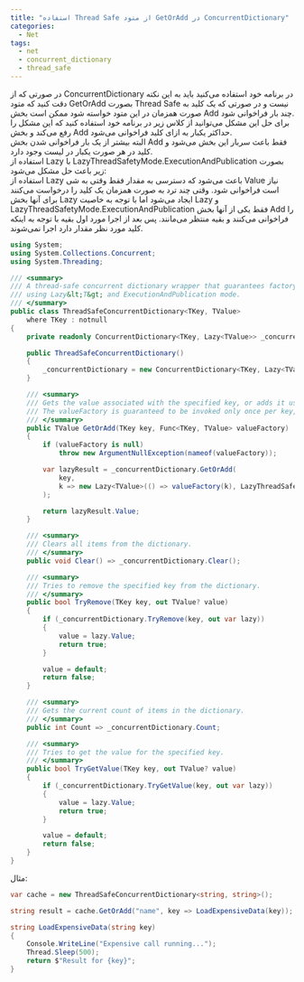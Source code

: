```yaml
---
title: "استفاده Thread Safe از متود GetOrAdd در ConcurrentDictionary"
categories:
  - Net
tags:
  - net
  - concurrent_dictionary
  - thread_safe
---
```


در صورتی که از ConcurrentDictionary در برنامه خود استفاده می‌کنید باید به این نکته دقت کنید که متود GetOrAdd بصورت Thread Safe نیست و در صورتی که یک کلید به صورت همزمان در این متود خواسته شود ممکن است بخش Add چند بار فراخوانی شود.  
برای حل این مشکل می‌توانید از کلاس زیر در برنامه خود استفاده کنید که این مشکل را رفع می‌کند و بخش Add حداکثر یکبار به ازای کلید فراخوانی می‌شود.  
البته بیشتر از یک بار فراخوانی شدن بخش Add فقط باعث سربار این بخش می‌شود و کلید در هر صورت یکبار در لیست وجود دارد.  
استفاده از Lazy با LazyThreadSafetyMode.ExecutionAndPublication بصورت زیر باعث حل مشکل می‌شود:  
استفاده از Lazy باعث می‌شود که دسترسی به مقدار فقط وقتی به شی Value نیاز است فراخوانی شود. وقتی چند ترد به صورت همزمان یک کلید را درخواست می‌کنند برای آنها بخش Lazy ایجاد می‌شود اما با توجه به خاصیت Lazy و LazyThreadSafetyMode.ExecutionAndPublication فقط یکی از آنها بخش Add را فراخوانی می‌کنند و بقیه منتظر می‌مانند. پس بعد از اجرا مورد اول بقیه با توجه به اینکه کلید مورد نظر مقدار دارد اجرا نمی‌شوند.  

```csharp
using System;
using System.Collections.Concurrent;
using System.Threading;

/// <summary>
/// A thread-safe concurrent dictionary wrapper that guarantees factory execution only once per key,
/// using Lazy&lt;T&gt; and ExecutionAndPublication mode.
/// </summary>
public class ThreadSafeConcurrentDictionary<TKey, TValue>
    where TKey : notnull
{
    private readonly ConcurrentDictionary<TKey, Lazy<TValue>> _concurrentDictionary;

    public ThreadSafeConcurrentDictionary()
    {
        _concurrentDictionary = new ConcurrentDictionary<TKey, Lazy<TValue>>();
    }

    /// <summary>
    /// Gets the value associated with the specified key, or adds it using the provided factory.
    /// The valueFactory is guaranteed to be invoked only once per key, even in multithreaded environments.
    /// </summary>
    public TValue GetOrAdd(TKey key, Func<TKey, TValue> valueFactory)
    {
        if (valueFactory is null)
            throw new ArgumentNullException(nameof(valueFactory));

        var lazyResult = _concurrentDictionary.GetOrAdd(
            key,
            k => new Lazy<TValue>(() => valueFactory(k), LazyThreadSafetyMode.ExecutionAndPublication)
        );

        return lazyResult.Value;
    }

    /// <summary>
    /// Clears all items from the dictionary.
    /// </summary>
    public void Clear() => _concurrentDictionary.Clear();

    /// <summary>
    /// Tries to remove the specified key from the dictionary.
    /// </summary>
    public bool TryRemove(TKey key, out TValue? value)
    {
        if (_concurrentDictionary.TryRemove(key, out var lazy))
        {
            value = lazy.Value;
            return true;
        }

        value = default;
        return false;
    }

    /// <summary>
    /// Gets the current count of items in the dictionary.
    /// </summary>
    public int Count => _concurrentDictionary.Count;

    /// <summary>
    /// Tries to get the value for the specified key.
    /// </summary>
    public bool TryGetValue(TKey key, out TValue? value)
    {
        if (_concurrentDictionary.TryGetValue(key, out var lazy))
        {
            value = lazy.Value;
            return true;
        }

        value = default;
        return false;
    }
}
```

مثال:  

```csharp
var cache = new ThreadSafeConcurrentDictionary<string, string>();

string result = cache.GetOrAdd("name", key => LoadExpensiveData(key));

string LoadExpensiveData(string key)
{
    Console.WriteLine("Expensive call running...");
    Thread.Sleep(500);
    return $"Result for {key}";
}
```